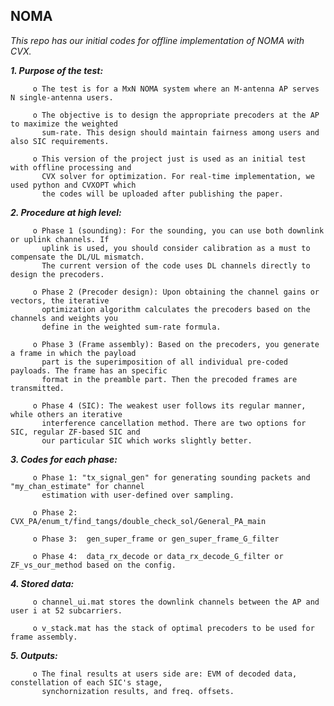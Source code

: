 ## NOMA
_This repo has our initial codes for offline implementation of NOMA with CVX._

***1. Purpose of the test:***

         o The test is for a MxN NOMA system where an M-antenna AP serves N single-antenna users.

         o The objective is to design the appropriate precoders at the AP to maximize the weighted
           sum-rate. This design should maintain fairness among users and also SIC requirements. 

         o This version of the project just is used as an initial test with offline processing and
           CVX solver for optimization. For real-time implementation, we used python and CVXOPT which 
           the codes will be uploaded after publishing the paper.

***2. Procedure at high level:***

         o Phase 1 (sounding): For the sounding, you can use both downlink or uplink channels. If 
           uplink is used, you should consider calibration as a must to compensate the DL/UL mismatch.
           The current version of the code uses DL channels directly to design the precoders.

         o Phase 2 (Precoder design): Upon obtaining the channel gains or vectors, the iterative 
           optimization algorithm calculates the precoders based on the channels and weights you
           define in the weighted sum-rate formula.

         o Phase 3 (Frame assembly): Based on the precoders, you generate a frame in which the payload
           part is the superimposition of all individual pre-coded payloads. The frame has an specific 
           format in the preamble part. Then the precoded frames are transmitted.

         o Phase 4 (SIC): The weakest user follows its regular manner, while others an iterative 
           interference cancellation method. There are two options for SIC, regular ZF-based SIC and
           our particular SIC which works slightly better.

***3. Codes for each phase:***

         o Phase 1: "tx_signal_gen" for generating sounding packets and "my_chan_estimate" for channel 
           estimation with user-defined over sampling.

         o Phase 2: CVX_PA/enum_t/find_tangs/double_check_sol/General_PA_main

         o Phase 3:  gen_super_frame or gen_super_frame_G_filter

         o Phase 4:  data_rx_decode or data_rx_decode_G_filter or ZF_vs_our_method based on the config.


***4. Stored data:***

         o channel_ui.mat stores the downlink channels between the AP and user i at 52 subcarriers.

         o v_stack.mat has the stack of optimal precoders to be used for frame assembly.
         

***5. Outputs:***

         o The final results at users side are: EVM of decoded data, constellation of each SIC's stage,
           synchornization results, and freq. offsets.
